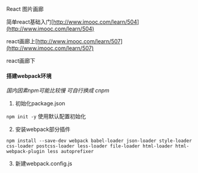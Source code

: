 React 图片画廊

简单react基础入门[http://www.imooc.com/learn/504](http://www.imooc.com/learn/504)

react画廊上[http://www.imooc.com/learn/507](http://www.imooc.com/learn/507)

react画廊下[]()


#### 搭建webpack环境

*国内因素npm可能比较慢 可自行换成 cnpm*

1. 初始化package.json 

 `npm init -y` 使用默认配置初始化
 
2. 安装webpack部分插件

 `npm install --save-dev webpack babel-loader json-loader style-loader css-loader postcss-loader less-loader file-loader html-loader html-webpack-plugin less autoprefixer`
 
3. 新建webpack.config.js
